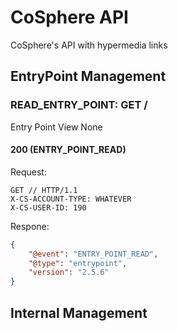
# CoSphere API
CoSphere's API with hypermedia links
## EntryPoint Management
### READ_ENTRY_POINT: GET /
Entry Point View 
None
#### 200 (ENTRY_POINT_READ)
Request:
```http
GET // HTTP/1.1
X-CS-ACCOUNT-TYPE: WHATEVER
X-CS-USER-ID: 190
```
Respone:
```json
{
    "@event": "ENTRY_POINT_READ",
    "@type": "entrypoint",
    "version": "2.5.6"
}
```
## Internal Management
